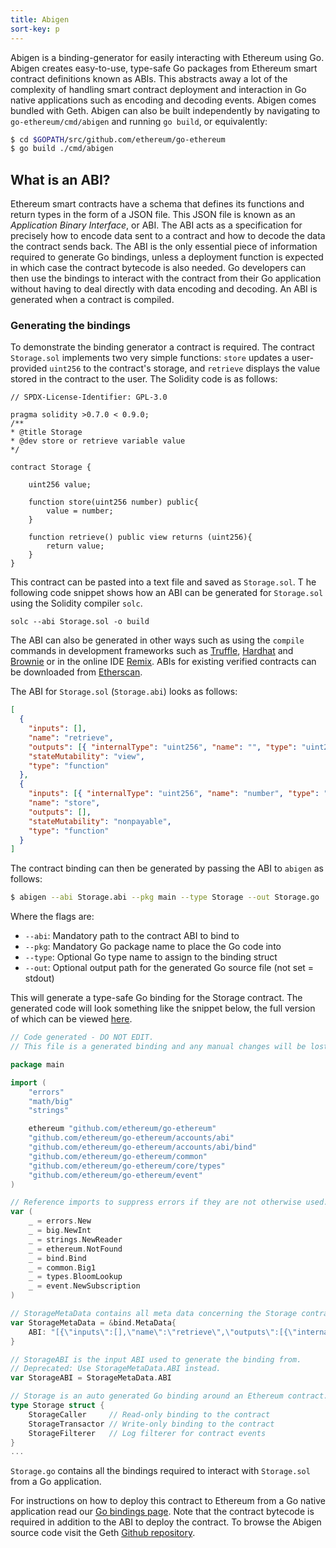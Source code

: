 ```yaml
---
title: Abigen
sort-key: p
---
```


Abigen is a binding-generator for easily interacting with Ethereum using Go. 
Abigen creates easy-to-use, type-safe Go packages from Ethereum smart contract 
definitions known as ABIs. This abstracts away a lot of the complexity of handling 
smart contract deployment and interaction in Go native applications such as 
encoding and decoding events. Abigen comes bundled with 
Geth. Abigen can also be built 
independently by navigating to `go-ethereum/cmd/abigen` and running `go build`, or 
equivalently:

```sh
$ cd $GOPATH/src/github.com/ethereum/go-ethereum
$ go build ./cmd/abigen
```

## What is an ABI?

Ethereum smart contracts have a schema that defines its functions and return types 
in the form of a JSON file. This JSON file is known as an _Application Binary Interface_, 
or ABI. The ABI acts as a specification for precisely how to encode data sent to a 
contract and how to decode the data the contract sends back. The ABI is the only 
essential piece of information required to generate Go bindings, unless a deployment function is expected in which case the contract bytecode is also needed. Go developers can then 
use the bindings to interact with the contract from their Go application without having 
to deal directly with data encoding and decoding. An ABI is generated when a contract 
is compiled.

### Generating the bindings

To demonstrate the binding generator a contract is required. The contract `Storage.sol` 
implements two very simple functions: `store` updates a user-provided `uint256` to the 
contract's storage, and `retrieve` displays the value stored in the contract to the user. 
The Solidity code is as follows:

```solidity
// SPDX-License-Identifier: GPL-3.0

pragma solidity >0.7.0 < 0.9.0;
/**
* @title Storage
* @dev store or retrieve variable value
*/

contract Storage {

	uint256 value;

	function store(uint256 number) public{
		value = number;
	}

	function retrieve() public view returns (uint256){
		return value;
	}
}
```

This contract can be pasted into a text file and saved as `Storage.sol`. T
he following code snippet shows how an ABI can be generated for `Storage.sol` 
using the Solidity compiler `solc`.

```shell
solc --abi Storage.sol -o build
```

The ABI can also be generated in other ways such as using the `compile` commands 
in development frameworks such as [Truffle](https://trufflesuite.com/), 
[Hardhat](https://hardhat.org/) and [Brownie](https://eth-brownie.readthedocs.io/en/stable/) 
or in the online IDE [Remix](https://remix.ethereum.org/). ABIs for existing verified 
contracts can be downloaded from [Etherscan](etherscan.io).

The ABI for `Storage.sol` (`Storage.abi`) looks as follows:

```json
[
  {
    "inputs": [],
    "name": "retrieve",
    "outputs": [{ "internalType": "uint256", "name": "", "type": "uint256" }],
    "stateMutability": "view",
    "type": "function"
  },
  {
    "inputs": [{ "internalType": "uint256", "name": "number", "type": "uint256" }],
    "name": "store",
    "outputs": [],
    "stateMutability": "nonpayable",
    "type": "function"
  }
]
```

The contract binding can then be generated by passing the ABI 
to `abigen` as follows:

```sh
$ abigen --abi Storage.abi --pkg main --type Storage --out Storage.go
```

Where the flags are:

- `--abi`: Mandatory path to the contract ABI to bind to
- `--pkg`: Mandatory Go package name to place the Go code into
- `--type`: Optional Go type name to assign to the binding struct
- `--out`: Optional output path for the generated Go source file (not set = stdout)

This will generate a type-safe Go binding for the Storage contract. The generated 
code will look something like the snippet below, the full version of which can be 
viewed [here](https://gist.github.com/jmcook1186/a78e59d203bb54b06e1b81f2cda79d93).

```go
// Code generated - DO NOT EDIT.
// This file is a generated binding and any manual changes will be lost.

package main

import (
	"errors"
	"math/big"
	"strings"

	ethereum "github.com/ethereum/go-ethereum"
	"github.com/ethereum/go-ethereum/accounts/abi"
	"github.com/ethereum/go-ethereum/accounts/abi/bind"
	"github.com/ethereum/go-ethereum/common"
	"github.com/ethereum/go-ethereum/core/types"
	"github.com/ethereum/go-ethereum/event"
)

// Reference imports to suppress errors if they are not otherwise used.
var (
	_ = errors.New
	_ = big.NewInt
	_ = strings.NewReader
	_ = ethereum.NotFound
	_ = bind.Bind
	_ = common.Big1
	_ = types.BloomLookup
	_ = event.NewSubscription
)

// StorageMetaData contains all meta data concerning the Storage contract.
var StorageMetaData = &bind.MetaData{
	ABI: "[{\"inputs\":[],\"name\":\"retrieve\",\"outputs\":[{\"internalType\":\"uint256\",\"name\":\"\",\"type\":\"uint256\"}],\"stateMutability\":\"view\",\"type\":\"function\"},{\"inputs\":[{\"internalType\":\"uint256\",\"name\":\"number\",\"type\":\"uint256\"}],\"name\":\"store\",\"outputs\":[],\"stateMutability\":\"nonpayable\",\"type\":\"function\"}]",
}

// StorageABI is the input ABI used to generate the binding from.
// Deprecated: Use StorageMetaData.ABI instead.
var StorageABI = StorageMetaData.ABI

// Storage is an auto generated Go binding around an Ethereum contract.
type Storage struct {
	StorageCaller     // Read-only binding to the contract
	StorageTransactor // Write-only binding to the contract
	StorageFilterer   // Log filterer for contract events
}
...

```

`Storage.go` contains all the bindings required to interact with 
`Storage.sol` from a Go application.

For instructions on how to deploy this contract to Ethereum from a Go 
native application read our [Go bindings page](/docs/dapp/native.md). Note that the contract bytecode is required in addition to the ABI to deploy the contract.
To browse the Abigen source code visit the Geth [Github repository](https://github.com/ethereum/go-ethereum/tree/master/cmd/abigen).
